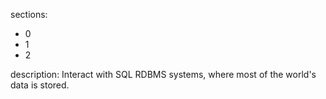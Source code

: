 sections:

  - 0
  - 1
  - 2

description: Interact with SQL RDBMS systems, where most of the world's data is stored.
